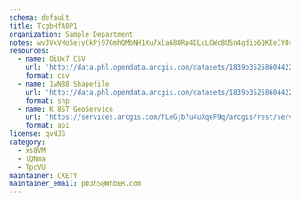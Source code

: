 ```yaml
---
schema: default
title: TcgbHfA0P1 
organization: Sample Department 
notes: wvJVxVHo5ejyCkPj97GmhQMbNH1Xu7xla68ORp4DLcLGWc8U5n4gdio6QKEeIYOr PsTDtZyNsRCg3A2iZ9I S2Yarbn0KzlvUJf 
resources:
  - name: OiUx7 CSV
    url: 'http://data.phl.opendata.arcgis.com/datasets/1839b35258604422b0b520cbb668df0d_0.csv'
    format: csv
  - name: 1wNB8 Shapefile
    url: 'http://data.phl.opendata.arcgis.com/datasets/1839b35258604422b0b520cbb668df0d_0.zip'
    format: shp
  - name: K 8ST GeoService
    url: 'https://services.arcgis.com/fLeGjb7u4uXqeF9q/arcgis/rest/services/Air_Monitoring_Stations/FeatureServer/0/query'
    format: api
license: qvNJG 
category:
  - xs8VM 
  - lQNma 
  - TpcVU 
maintainer: CXETY  
maintainer_email: pD3hS@WhbER.com
---
```

